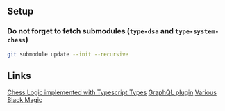 ## Setup

### Do not forget to fetch submodules (`type-dsa` and `type-system-chess`)
```sh
git submodule update --init --recursive
````

## Links

[Chess Logic implemented with Typescript Types](github.com:Dragon-Hatcher/type-system-chess)
[GraphQL plugin](https://github.com/Quramy/ts-graphql-plugin)
[Various Black Magic](https://github.com/saiashirwad/type-dsa)
